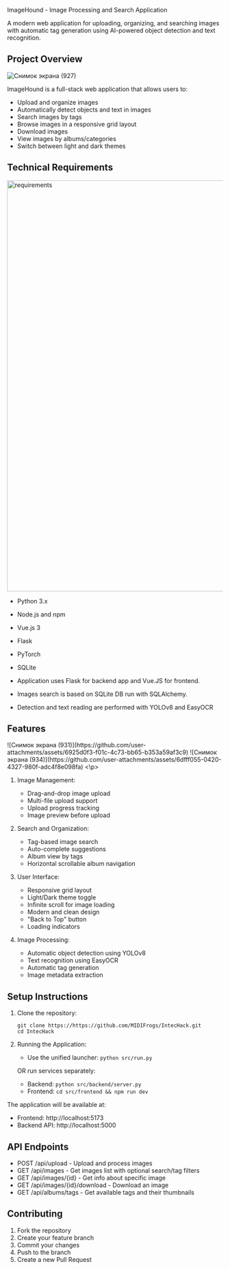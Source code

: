 ImageHound - Image Processing and Search Application

A modern web application for uploading, organizing, and searching images with automatic tag generation using AI-powered object detection and text recognition.

Project Overview
--------------

![Снимок экрана (927)](https://github.com/user-attachments/assets/9962256c-2c67-490d-9336-946a8d7665a8)

ImageHound is a full-stack web application that allows users to:
- Upload and organize images
- Automatically detect objects and text in images
- Search images by tags
- Browse images in a responsive grid layout
- Download images
- View images by albums/categories
- Switch between light and dark themes

Technical Requirements
--------------------
<img width="960" alt="requirements" src="https://github.com/user-attachments/assets/34c6441e-67df-486a-b0d2-deeaae360dae" />

- Python 3.x
- Node.js and npm
- Vue.js 3
- Flask
- PyTorch
- SQLite

- Application uses Flask for backend app and Vue.JS for frontend.
- Images search is based on SQLite DB run with SQLAlchemy.
- Detection and text reading are performed with YOLOv8 and EasyOCR

Features
--------
<p float="left">
![Снимок экрана (931)](https://github.com/user-attachments/assets/6925d0f3-f01c-4c73-bb65-b353a59af3c9)
![Снимок экрана (934)](https://github.com/user-attachments/assets/6dfff055-0420-4327-980f-adc4f8e098fa)
<\p>

1. Image Management:
   - Drag-and-drop image upload
   - Multi-file upload support
   - Upload progress tracking
   - Image preview before upload

2. Search and Organization:
   - Tag-based image search
   - Auto-complete suggestions
   - Album view by tags
   - Horizontal scrollable album navigation

3. User Interface:
   - Responsive grid layout
   - Light/Dark theme toggle
   - Infinite scroll for image loading
   - Modern and clean design
   - "Back to Top" button
   - Loading indicators

4. Image Processing:
   - Automatic object detection using YOLOv8
   - Text recognition using EasyOCR
   - Automatic tag generation
   - Image metadata extraction

Setup Instructions
----------------

1. Clone the repository:
   ```
   git clone https://https://github.com/MIDIFrogs/IntecHack.git
   cd IntecHack
   ```

2. Running the Application:
   - Use the unified launcher:
     `python src/run.py`
   
   OR run services separately:
   - Backend: `python src/backend/server.py`
   - Frontend: `cd src/frontend && npm run dev`

The application will be available at:
- Frontend: http://localhost:5173
- Backend API: http://localhost:5000

API Endpoints
------------
- POST /api/upload - Upload and process images
- GET /api/images - Get images list with optional search/tag filters
- GET /api/images/{id} - Get info about specific image
- GET /api/images/{id}/download - Download an image
- GET /api/albums/tags - Get available tags and their thumbnails

Contributing
-----------
1. Fork the repository
2. Create your feature branch
3. Commit your changes
4. Push to the branch
5. Create a new Pull Request 
